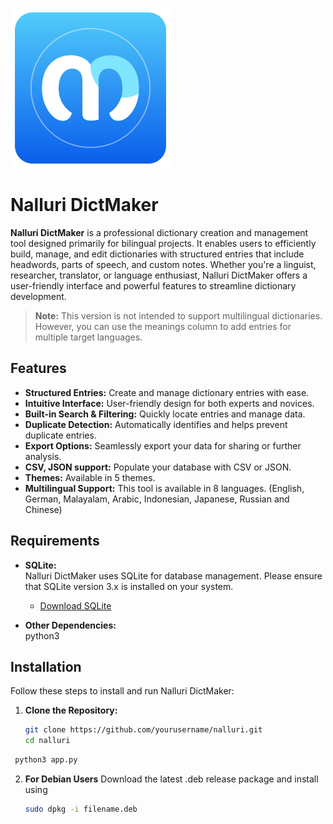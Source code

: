 ![App Icon](https://github.com/projectpacha/nalluri/blob/main/icons/app_icon.png)

# Nalluri DictMaker

**Nalluri DictMaker** is a professional dictionary creation and management tool designed primarily for bilingual projects. It enables users to efficiently build, manage, and edit dictionaries with structured entries that include headwords, parts of speech, and custom notes. Whether you're a linguist, researcher, translator, or language enthusiast, Nalluri DictMaker offers a user-friendly interface and powerful features to streamline dictionary development.

> **Note:** This version is not intended to support multilingual dictionaries. However, you can use the meanings column to add entries for multiple target languages.

## Features

- **Structured Entries:** Create and manage dictionary entries with ease.
- **Intuitive Interface:** User-friendly design for both experts and novices.
- **Built-in Search & Filtering:** Quickly locate entries and manage data.
- **Duplicate Detection:** Automatically identifies and helps prevent duplicate entries.
- **Export Options:** Seamlessly export your data for sharing or further analysis.
- **CSV, JSON support:** Populate your database with CSV or JSON.
- **Themes:** Available in 5 themes.
- **Multilingual Support:** This tool is available in 8 languages. (English, German, Malayalam, Arabic, Indonesian, Japanese, Russian and Chinese)

## Requirements

- **SQLite:**  
  Nalluri DictMaker uses SQLite for database management. Please ensure that SQLite version 3.x is installed on your system.  
  - [Download SQLite](https://www.sqlite.org/download.html)

- **Other Dependencies:**  
  python3

## Installation

Follow these steps to install and run Nalluri DictMaker:

1. **Clone the Repository:**
   ```bash
   git clone https://github.com/yourusername/nalluri.git
   cd nalluri
  ```bash
   python3 app.py
  ```
2. **For Debian Users**
   Download the latest .deb release package and install using
   ```bash
   sudo dpkg -i filename.deb
   ```
   
